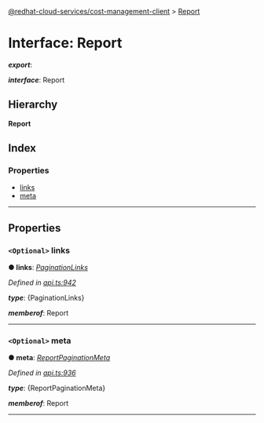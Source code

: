 [@redhat-cloud-services/cost-management-client](../README.md) > [Report](../interfaces/report.md)

# Interface: Report

*__export__*: 

*__interface__*: Report

## Hierarchy

**Report**

## Index

### Properties

* [links](report.md#links)
* [meta](report.md#meta)

---

## Properties

<a id="links"></a>

### `<Optional>` links

**● links**: *[PaginationLinks](paginationlinks.md)*

*Defined in [api.ts:942](https://github.com/RedHatInsights/javascript-clients/blob/master/packages/cost-management/api.ts#L942)*

*__type__*: {PaginationLinks}

*__memberof__*: Report

___
<a id="meta"></a>

### `<Optional>` meta

**● meta**: *[ReportPaginationMeta](reportpaginationmeta.md)*

*Defined in [api.ts:936](https://github.com/RedHatInsights/javascript-clients/blob/master/packages/cost-management/api.ts#L936)*

*__type__*: {ReportPaginationMeta}

*__memberof__*: Report

___

